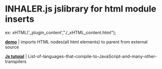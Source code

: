 # INHALER.js jslibrary for html module inserts
ex: xHTML('_plugin_content',"./_xHTML_content.html");

**[demo](https://gultekinmg.github.io/InHalerJS/)** | imports HTML nodes(all html elements) to parent from external source 

**[Js tutoial](https://github.com/gultekinmg/_EmbNODE.js/wiki/List-of-languages-that-compile-to-JavaScript-and-many-other-transpilers)** | List-of-languages-that-compile-to-JavaScript-and-many-other-transpilers





